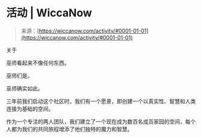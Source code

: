 <!--yml

category: 未分类

date: 2024-06-12 20:04:23

-->

# 活动 | WiccaNow

> 来源：[https://wiccanow.com/activity/#0001-01-01](https://wiccanow.com/activity/#0001-01-01)

关于

巫师看起来不像任何东西。

巫师们是。

巫师确实如此。

三年前我们启动这个社区时，我们有一个愿景，即创建一个以真实性、智慧和人类连接为基础的空间。

作为一个专注的两人团队，我们建立了一个现在成为数百名成员家园的空间，每个人都为我们的共同旅程增添了他们独特的魔力和智慧。
